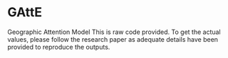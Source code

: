 # GAttE
Geographic Attention Model
This is raw code provided. To get the actual values, please follow the research paper as adequate details have been provided to reproduce the outputs.
